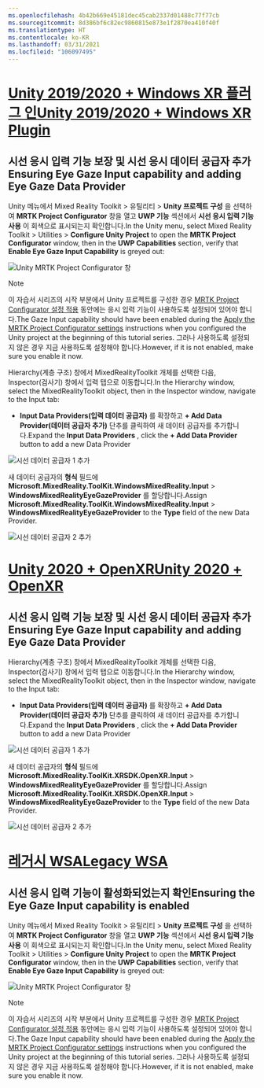 ```yaml
---
ms.openlocfilehash: 4b42b669e45181dec45cab2337d01488c77f77cb
ms.sourcegitcommit: 8d386bf6c82ec9860815e873e1f2870ea410f40f
ms.translationtype: HT
ms.contentlocale: ko-KR
ms.lasthandoff: 03/31/2021
ms.locfileid: "106097495"
---
```

# <a name="unity-20192020--windows-xr-plugin"></a>[<span data-ttu-id="e150e-101">Unity 2019/2020 + Windows XR 플러그 인</span><span class="sxs-lookup"><span data-stu-id="e150e-101">Unity 2019/2020 + Windows XR Plugin</span></span>](#tab/winxr)

## <a name="ensuring-eye-gaze-input-capability-and-adding-eye-gaze-data-provider"></a><span data-ttu-id="e150e-102">시선 응시 입력 기능 보장 및 시선 응시 데이터 공급자 추가</span><span class="sxs-lookup"><span data-stu-id="e150e-102">Ensuring Eye Gaze Input capability and adding Eye Gaze Data Provider</span></span>

<span data-ttu-id="e150e-103">Unity 메뉴에서 Mixed Reality Toolkit > 유틸리티 > **Unity 프로젝트 구성** 을 선택하여 **MRTK Project Configurator** 창을 열고 **UWP 기능** 섹션에서 **시선 응시 입력 기능 사용** 이 회색으로 표시되는지 확인합니다.</span><span class="sxs-lookup"><span data-stu-id="e150e-103">In the Unity menu, select Mixed Reality Toolkit > Utilities > **Configure Unity Project** to open the **MRTK Project Configurator** window, then in the **UWP Capabilities** section, verify that **Enable Eye Gaze Input Capability** is greyed out:</span></span>

![Unity MRTK Project Configurator 창](../images/mr-learning-base/base-08-section1-step1-1.png)

> [!NOTE]
> <span data-ttu-id="e150e-105">이 자습서 시리즈의 시작 부분에서 Unity 프로젝트를 구성한 경우 [MRTK Project Configurator 설정 적용](../mr-learning-base-02.md#configuring-the-unity-project) 동안에는 응시 입력 기능이 사용하도록 설정되어 있어야 합니다.</span><span class="sxs-lookup"><span data-stu-id="e150e-105">The Gaze Input capability should have been enabled during the [Apply the MRTK Project Configurator settings](../mr-learning-base-02.md#configuring-the-unity-project) instructions when you configured the Unity project at the beginning of this tutorial series.</span></span> <span data-ttu-id="e150e-106">그러나 사용하도록 설정되지 않은 경우 지금 사용하도록 설정해야 합니다.</span><span class="sxs-lookup"><span data-stu-id="e150e-106">However, if it is not enabled, make sure you enable it now.</span></span>

<span data-ttu-id="e150e-107">Hierarchy(계층 구조) 창에서 MixedRealityToolkit 개체를 선택한 다음, Inspector(검사기) 창에서 입력 탭으로 이동합니다.</span><span class="sxs-lookup"><span data-stu-id="e150e-107">In the Hierarchy window, select the MixedRealityToolkit object, then in the Inspector window, navigate to the Input tab:</span></span>

* <span data-ttu-id="e150e-108">**Input Data Providers(입력 데이터 공급자)** 를 확장하고 **+ Add Data Provider(데이터 공급자 추가)** 단추를 클릭하여 새 데이터 공급자를 추가합니다.</span><span class="sxs-lookup"><span data-stu-id="e150e-108">Expand the **Input Data Providers** , click the **+ Add Data Provider** button to add a new Data Provider</span></span>

![시선 데이터 공급자 1 추가](../images/mr-learning-base/base-08-section1-step1-2.png)

<span data-ttu-id="e150e-110">새 데이터 공급자의 **형식** 필드에 **Microsoft.MixedReality.ToolKit.WindowsMixedReality.Input** > **WindowsMixedRealityEyeGazeProvider** 를 할당합니다.</span><span class="sxs-lookup"><span data-stu-id="e150e-110">Assign **Microsoft.MixedReality.ToolKit.WindowsMixedReality.Input** > **WindowsMixedRealityEyeGazeProvider** to the **Type** field of the new Data Provider.</span></span>

![시선 데이터 공급자 2 추가](../images/mr-learning-base/base-08-section1-step1-3.png)

# <a name="unity-2020--openxr"></a>[<span data-ttu-id="e150e-112">Unity 2020 + OpenXR</span><span class="sxs-lookup"><span data-stu-id="e150e-112">Unity 2020 + OpenXR</span></span>](#tab/openxr)

## <a name="ensuring-eye-gaze-input-capability-and-adding-eye-gaze-data-provider"></a><span data-ttu-id="e150e-113">시선 응시 입력 기능 보장 및 시선 응시 데이터 공급자 추가</span><span class="sxs-lookup"><span data-stu-id="e150e-113">Ensuring Eye Gaze Input capability and adding Eye Gaze Data Provider</span></span>

<span data-ttu-id="e150e-114">Hierarchy(계층 구조) 창에서 MixedRealityToolkit 개체를 선택한 다음, Inspector(검사기) 창에서 입력 탭으로 이동합니다.</span><span class="sxs-lookup"><span data-stu-id="e150e-114">In the Hierarchy window, select the MixedRealityToolkit object, then in the Inspector window, navigate to the Input tab:</span></span>

* <span data-ttu-id="e150e-115">**Input Data Providers(입력 데이터 공급자)** 를 확장하고 **+ Add Data Provider(데이터 공급자 추가)** 단추를 클릭하여 새 데이터 공급자를 추가합니다.</span><span class="sxs-lookup"><span data-stu-id="e150e-115">Expand the **Input Data Providers** , click the **+ Add Data Provider** button to add a new Data Provider</span></span>

![시선 데이터 공급자 1 추가](../images/mr-learning-base/base-08-section1-step1-2openxr.png)

<span data-ttu-id="e150e-117">새 데이터 공급자의 **형식** 필드에 **Microsoft.MixedReality.ToolKit.XRSDK.OpenXR.Input** > **WindowsMixedRealityEyeGazeProvider** 를 할당합니다.</span><span class="sxs-lookup"><span data-stu-id="e150e-117">Assign **Microsoft.MixedReality.ToolKit.XRSDK.OpenXR.Input** > **WindowsMixedRealityEyeGazeProvider** to the **Type** field of the new Data Provider.</span></span>

![시선 데이터 공급자 2 추가](../images/mr-learning-base/base-08-section1-step1-3openxr.png)

# <a name="legacy-wsa"></a>[<span data-ttu-id="e150e-119">레거시 WSA</span><span class="sxs-lookup"><span data-stu-id="e150e-119">Legacy WSA</span></span>](#tab/wsa)

## <a name="ensuring-the-eye-gaze-input-capability-is-enabled"></a><span data-ttu-id="e150e-120">시선 응시 입력 기능이 활성화되었는지 확인</span><span class="sxs-lookup"><span data-stu-id="e150e-120">Ensuring the Eye Gaze Input capability is enabled</span></span>

<span data-ttu-id="e150e-121">Unity 메뉴에서 Mixed Reality Toolkit > 유틸리티 > **Unity 프로젝트 구성** 을 선택하여 **MRTK Project Configurator** 창을 열고 **UWP 기능** 섹션에서 **시선 응시 입력 기능 사용** 이 회색으로 표시되는지 확인합니다.</span><span class="sxs-lookup"><span data-stu-id="e150e-121">In the Unity menu, select Mixed Reality Toolkit > Utilities > **Configure Unity Project** to open the **MRTK Project Configurator** window, then in the **UWP Capabilities** section, verify that **Enable Eye Gaze Input Capability** is greyed out:</span></span>

![Unity MRTK Project Configurator 창](../images/mr-learning-base/base-08-section1-step1-1.png)

> [!NOTE]
> <span data-ttu-id="e150e-123">이 자습서 시리즈의 시작 부분에서 Unity 프로젝트를 구성한 경우 [MRTK Project Configurator 설정 적용](../mr-learning-base-02.md#creating-the-scene-and-configuring-mrtk) 동안에는 응시 입력 기능이 사용하도록 설정되어 있어야 합니다.</span><span class="sxs-lookup"><span data-stu-id="e150e-123">The Gaze Input capability should have been enabled during the [Apply the MRTK Project Configurator settings](../mr-learning-base-02.md#creating-the-scene-and-configuring-mrtk) instructions when you configured the Unity project at the beginning of this tutorial series.</span></span> <span data-ttu-id="e150e-124">그러나 사용하도록 설정되지 않은 경우 지금 사용하도록 설정해야 합니다.</span><span class="sxs-lookup"><span data-stu-id="e150e-124">However, if it is not enabled, make sure you enable it now.</span></span>
